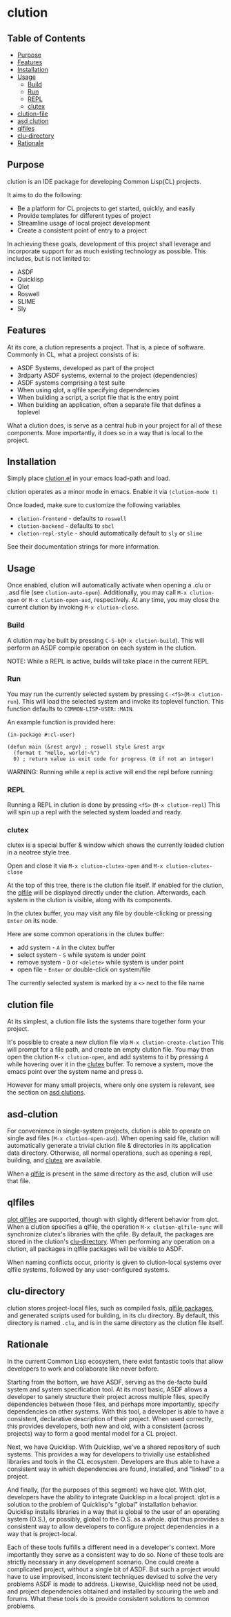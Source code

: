 # clution

## Table of Contents

* [Purpose](#Purpose)
* [Features](#Features)
* [Installation](#Installation)
* [Usage](#Usage)
  * [Build](#Build)
  * [Run](#Run)
  * [REPL](#REPL)
  * [clutex](#clutex)
* [clution-file](#clution-file)
* [asd clution](#asd-clution)
* [qlfiles](#qlfiles)
* [clu-directory](#clu-directory)
* [Rationale](#Rationale)

## Purpose

clution is an IDE package for developing Common Lisp(CL) projects.

It aims to do the following:

* Be a platform for CL projects to get started, quickly, and easily
* Provide templates for different types of project
* Streamline usage of local project development
* Create a consistent point of entry to a project

In achieving these goals, development of this project shall leverage and
incorporate support for as much existing technology as possible.
This includes, but is not limited to:

* ASDF
* Quicklisp
* Qlot
* Roswell
* SLIME
* Sly

## Features

At its core, a clution represents a project. That is, a piece of software.
Commonly in CL, what a project consists of is:

* ASDF Systems, developed as part of the project
* 3rdparty ASDF systems, external to the project (dependencies)
* ASDF systems comprising a test suite
* When using qlot, a qlfile specifying dependencies
* When building a script, a script file that is the entry point
* When building an application, often a separate file that defines a toplevel

What a clution does, is serve as a central hub in your project for all of these
components. More importantly, it does so in a way that is local to the project.

## Installation

Simply place [clution.el](clution.el) in your emacs load-path and load.

clution operates as a minor mode in emacs. Enable it via
`(clution-mode t)`

Once loaded, make sure to customize the following variables

* `clution-frontend` - defaults to `roswell`
* `clution-backend` - defaults to `sbcl`
* `clution-repl-style` - should automatically default to `sly` or `slime`

See their documentation strings for more information.

## Usage

Once enabled, clution will automatically activate when opening a .clu or .asd
file (see `clution-auto-open`).
Additionally, you may call `M-x clution-open` or `M-x clution-open-asd`, respectively.
At any time, you may close the current clution by invoking `M-x clution-close`.

### Build

A clution may be built by pressing `C-S-b`(`M-x clution-build`).
This will perform an ASDF compile operation on each system in the clution.

NOTE: While a REPL is active, builds will take place in the current REPL

### Run

You may run the currently selected system by pressing `C-<f5>`(`M-x clution-run`).
This will load the selected system and invoke its toplevel function.
This function defaults to `COMMON-LISP-USER::MAIN`.

An example function is provided here:

``` common-lisp
(in-package #:cl-user)

(defun main (&rest argv) ; roswell style &rest argv
  (format t "Hello, world!~%")
  0) ; return value is exit code for progress (0 if not an integer)
```

WARNING: Running while a repl is active will end the repl before running

### REPL

Running a REPL in clution is done by pressing `<f5>` (`M-x clution-repl`)
This will spin up a repl with the selected system loaded and ready.

### clutex

clutex is a special buffer & window which shows the currently loaded clution
in a neotree style tree.

Open and close it via `M-x clution-clutex-open` and `M-x clution-clutex-close`

At the top of this tree, there is the clution file itself.
If enabled for the clution, the [qlfile](#qlfiles) will be displayed directly
under the clution.
Afterwards, each system in the clution is visible, along with its components.

In the clutex buffer, you may visit any file by double-clicking or pressing
`Enter` on its node.

Here are some common operations in the clutex buffer:

* add system - `A` in the clutex buffer
* select system - `S` while system is under point
* remove system - `D` or `<delete>` while system is under point
* open file - `Enter` or double-click on system/file

The currently selected system is marked by a `<>` next to the file name

## clution file

At its simplest, a clution file lists the systems thare together form your
project.

It's possible to create a new clution file via `M-x clution-create-clution`
This will prompt for a file path, and create an empty clution file.
You may then open the clution `M-x clution-open`, and add systems to it by
pressing `A` while hovering over it in the [clutex](#clutex) buffer.
To remove a system, move the emacs point over the system name and press `D`.

However for many small projects, where only one system is relevant, see the
section on [asd clutions](#asd-clution).

## asd-clution

For convenience in single-system projects, clution is able to operate on single
asd files (`M-x clution-open-asd`).
When opening said file, clution will automatically generate a trivial clution
file & directories in its application data directory.
Otherwise, all normal operations, such as opening a repl, building, and
[clutex](#clutex) are available.

When a [qlfile](#qlfiles) is present in the same
directory as the asd, clution will use that file.

## qlfiles

[qlot qlfiles](https://github.com/fukamachi/qlot) are supported, though with
slightly different behavior from qlot.
When a clution specifies a qlfile, the operation `M-x clution-qlfile-sync` will
synchronize clutex's libraries with the qfile. By default, the packages are
stored in the clution's [clu-directory](#clu-directory).
When performing any operation on a clution, all packages in qlfile packages
will be visible to ASDF.

When naming conflicts occur, priority is given to clution-local systems over
qlfile systems, followed by any user-configured systems.

## clu-directory

clution stores project-local files, such as compiled fasls,
[qlfile packages](#qlfiles), and generated scripts used for building, in its clu
directory.
By default, this directory is named `.clu`, and is in the same directory as the
clution file itself.

## Rationale
In the current Common Lisp ecosystem, there exist fantastic tools that allow
developers to work and collaborate like never before.

Starting from the bottom, we have ASDF, serving as the de-facto build system
and system specification tool. At its most basic, ASDF allows a developer to
sanely structure their project across multiple files, specify dependencies
between those files, and perhaps more importantly, specify dependencies on
other systems.
With this tool, a developer is able to have a consistent, declarative
description of their project. When used correctly, this provides developers,
both new and old, with a consistent (across projects) way to form a good
mental model for a CL project.

Next, we have Quicklisp. With Quicklisp, we've a shared repository of such
systems. This provides a way for developers to trivially use established
libraries and tools in the CL ecosystem.
Developers are thus able to have a consistent way in which dependencies are
found, installed, and "linked" to a project.

And finally, (for the purposes of this segment) we have qlot.
With qlot, developers have the ability to integrate Quicklisp in a local
project. qlot is a solution to the problem of Quicklisp's "global"
installation behavior. Quicklisp installs libraries in a way that is global
to the user of an operating system (O.S.), or possibly, global to the O.S.
as a whole.
qlot thus provides a consistent way to allow developers to configure project
dependencies in a way that is project-local.

Each of these tools fulfills a different need in a developer's context. More
importantly they serve as a consistent way to do so. None of these tools are
strictly necessary in any development scenario. One could create a
complicated project, without a single bit of ASDF. But such a project would
have to use improvised, inconsistent techniques devised to solve the very
problems ASDF is made to address.
Likewise, Quicklisp need not be used, and project dependencies obtained and
installed by scouring the web and forums.
What these tools do is provide consistent solutions to common problems.
